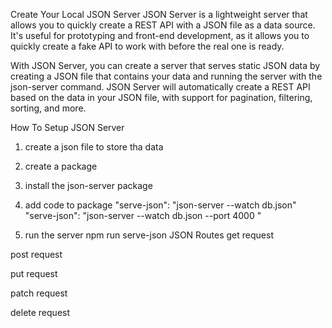 Create Your Local JSON Server
JSON Server is a lightweight server that allows you to quickly create a REST API with a JSON file as a data source. It's useful for prototyping and front-end development, as it allows you to quickly create a fake API to work with before the real one is ready.

With JSON Server, you can create a server that serves static JSON data by creating a JSON file that contains your data and running the server with the json-server command. JSON Server will automatically create a REST API based on the data in your JSON file, with support for pagination, filtering, sorting, and more.

How To Setup JSON Server

1. create a json file to store tha data
2. create a package
3. install the json-server package
4. add code to package
   "serve-json": "json-server --watch db.json"
   "serve-json": "json-server --watch db.json --port 4000 "

5. run the server
   npm run serve-json
   JSON Routes
   get request

post request

put request

patch request

delete request
